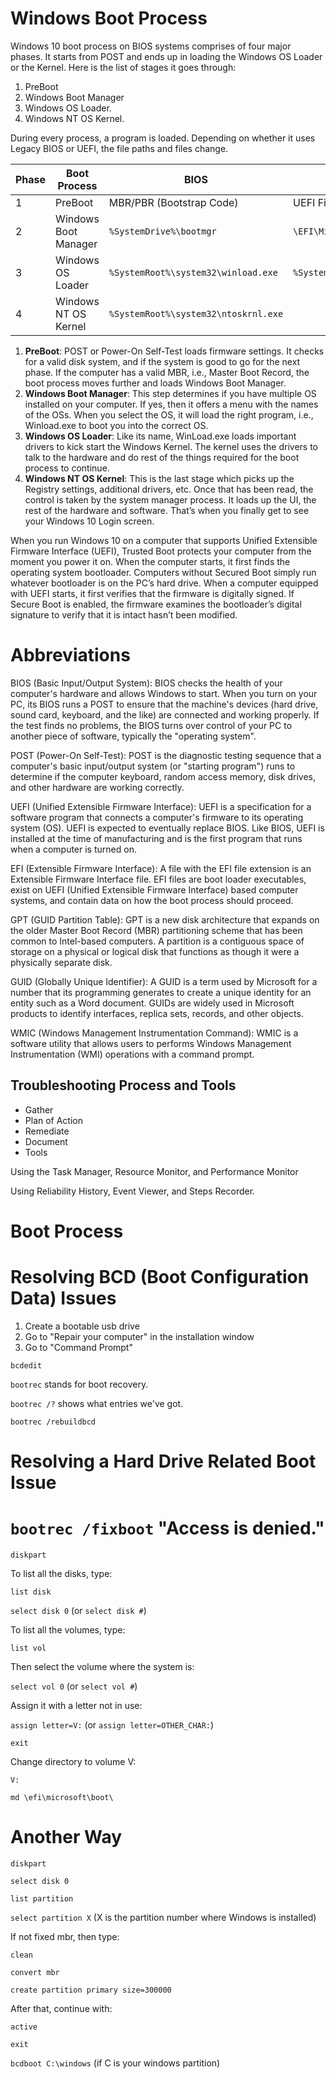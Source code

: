 # Windows Boot Process

Windows 10 boot process on BIOS systems comprises of four major phases. It starts from POST and ends up in loading the Windows OS Loader or the Kernel. Here is the list of stages it goes through:

1. PreBoot
2. Windows Boot Manager
3. Windows OS Loader.
4. Windows NT OS Kernel.

During every process, a program is loaded. Depending on whether it uses Legacy BIOS or UEFI, the file paths and files change.

| Phase  | Boot Process | BIOS | UEFI |
| ------------- | ------------- | ------------- | ------------- |
| 1  | PreBoot | MBR/PBR (Bootstrap Code) | UEFI Firmware |
| 2  | Windows Boot Manager | `%SystemDrive%\bootmgr` | `\EFI\Microsoft\Boot\bootmgfw.efi` |
| 3  | Windows OS Loader | `%SystemRoot%\system32\winload.exe` | `%SystemRoot%\system32\winload.efi` |
| 4  | Windows NT OS Kernel | `%SystemRoot%\system32\ntoskrnl.exe` | |

1. **PreBoot**: POST or Power-On Self-Test loads firmware settings. It checks for a valid disk system, and if the system is good to go for the next phase. If the computer has a valid MBR, i.e., Master Boot Record, the boot process moves further and loads Windows Boot Manager.
2. **Windows Boot Manager**: This step determines if you have multiple OS installed on your computer. If yes, then it offers a menu with the names of the OSs. When you select the OS, it will load the right program, i.e., Winload.exe to boot you into the correct OS.
3. **Windows OS Loader**: Like its name, WinLoad.exe loads important drivers to kick start the Windows Kernel. The kernel uses the drivers to talk to the hardware and do rest of the things required for the boot process to continue.
4. **Windows NT OS Kernel**: This is the last stage which picks up the Registry settings, additional drivers, etc. Once that has been read, the control is taken by the system manager process. It loads up the UI, the rest of the hardware and software. That’s when you finally get to see your Windows 10 Login screen.

When you run Windows 10 on a computer that supports Unified Extensible Firmware Interface (UEFI), Trusted Boot protects your computer from the moment you power it on. When the computer starts, it first finds the operating system bootloader. Computers without Secured Boot simply run whatever bootloader is on the PC’s hard drive. When a computer equipped with UEFI starts, it first verifies that the firmware is digitally signed. If Secure Boot is enabled, the firmware examines the bootloader’s digital signature to verify that it is intact hasn’t been modified.

# Abbreviations

BIOS (Basic Input/Output System): BIOS checks the health of your computer's hardware and allows Windows to start. When you turn on your PC, its BIOS runs a POST to ensure that the machine's devices (hard drive, sound card, keyboard, and the like) are connected and working properly. If the test finds no problems, the BIOS turns over control of your PC to another piece of software, typically the "operating system".

POST (Power-On Self-Test): POST is the diagnostic testing sequence that a computer's basic input/output system (or "starting program") runs to determine if the computer keyboard, random access memory, disk drives, and other hardware are working correctly.

UEFI (Unified Extensible Firmware Interface): UEFI is a specification for a software program that connects a computer's firmware to its operating system (OS). UEFI is expected to eventually replace BIOS. Like BIOS, UEFI is installed at the time of manufacturing and is the first program that runs when a computer is turned on.

EFI (Extensible Firmware Interface): A file with the EFI file extension is an Extensible Firmware Interface file. EFI files are boot loader executables, exist on UEFI (Unified Extensible Firmware Interface) based computer systems, and contain data on how the boot process should proceed.

GPT (GUID Partition Table): GPT is a new disk architecture that expands on the older Master Boot Record (MBR) partitioning scheme that has been common to Intel-based computers. A partition is a contiguous space of storage on a physical or logical disk that functions as though it were a physically separate disk.

GUID (Globally Unique Identifier): A GUID is a term used by Microsoft for a number that its programming generates to create a unique identity for an entity such as a Word document. GUIDs are widely used in Microsoft products to identify interfaces, replica sets, records, and other objects.

WMIC (Windows Management Instrumentation Command): WMIC is a software utility that allows users to performs Windows Management Instrumentation (WMI) operations with a command prompt.

## Troubleshooting Process and Tools

- Gather
- Plan of Action
- Remediate
- Document
- Tools

Using the Task Manager, Resource Monitor, and Performance Monitor

Using Reliability History, Event Viewer, and Steps Recorder.

# Boot Process

# Resolving BCD (Boot Configuration Data) Issues

1. Create a bootable usb drive
2. Go to "Repair your computer" in the installation window
3. Go to "Command Prompt"

```
bcdedit
```

`bootrec` stands for boot recovery.

`bootrec /?` shows what entries we've got.

`bootrec /rebuildbcd`

# Resolving a Hard Drive Related Boot Issue

# `bootrec /fixboot` "Access is denied."

`diskpart`

To list all the disks, type:

`list disk`

`select disk 0` (or `select disk #`)

To list all the volumes, type:

`list vol`

Then select the volume where the system is:

`select vol 0` (or `select vol #`)

Assign it with a letter not in use:

`assign letter=V:` (or `assign letter=OTHER_CHAR:`)

`exit`

Change directory to volume V:

`V:`

`md \efi\microsoft\boot\`

# Another Way

`diskpart`

`select disk 0`

`list partition`

`select partition X`  (X is the partition number where Windows is installed)

If not fixed mbr, then type:

`clean`

`convert mbr`

`create partition primary size=300000`

After that, continue with:

`active`

`exit`

`bcdboot C:\windows` (if C is your windows partition)
